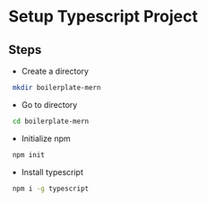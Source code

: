 # Setup Typescript Project

## Steps

- Create a directory

```bash
 mkdir boilerplate-mern
```

- Go to directory

```bash
 cd boilerplate-mern
```

- Initialize npm

```bash
 npm init
```

- Install typescript

```bash
 npm i -g typescript
```
